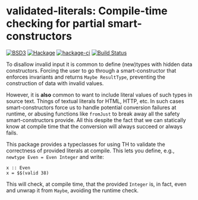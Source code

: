validated-literals: Compile-time checking for partial smart-constructors
================================================================
[![BSD3](https://img.shields.io/badge/License-BSD-blue.svg)](https://en.wikipedia.org/wiki/BSD_License)
[![Hackage](https://img.shields.io/hackage/v/validated-literals.svg)](https://hackage.haskell.org/package/validated-literals)
[![hackage-ci](https://matrix.hackage.haskell.org/api/v2/packages/validated-literals/badge)](https://matrix.hackage.haskell.org/#/package/validated-literals)
[![Build Status](https://travis-ci.org/merijn/validated-literals.svg)](https://travis-ci.org/merijn/validated-literals)

To disallow invalid input it is common to define (new)types with hidden data
constructors. Forcing the user to go through a smart-constructor that enforces
invariants and returns `Maybe ResultType`, preventing the construction of data
with invalid values.

However, it is __also__ common to want to include literal values of such types
in source text. Things of textual literals for HTML, HTTP, etc. In such cases
smart-constructors force us to handle potential conversion failures at runtime,
or abusing functions like `fromJust` to break away all the safety
smart-constructors provide. All this despite the fact that we can statically
know at compile time that the conversion will always succeed or always fails.

This package provides a typeclasses for using TH to validate the correctness of
provided literals at compile. This lets you define, e.g., `newtype Even = Even
Integer` and write:

```
x :: Even
x = $$(valid 38)
```

This will check, at compile time, that the provided `Integer` is, in fact, even
and unwrap it from `Maybe`, avoiding the runtime check.
